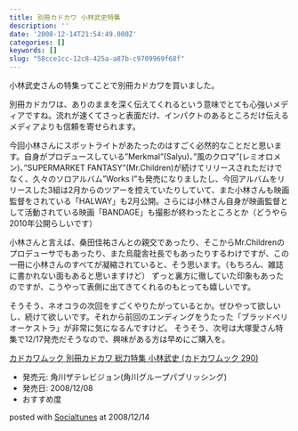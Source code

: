 ```yaml
---
title: 別冊カドカワ 小林武史特集
description: ''
date: '2008-12-14T21:54:49.000Z'
categories: []
keywords: []
slug: "58cce1cc-12c8-425a-a87b-c9709969f68f"
---
```

小林武史さんの特集ってことで別冊カドカワを買いました。

別冊カドカワは、ありのままを深く伝えてくれるという意味でとても心強いメディアですね。流れが速くてさっと表面だけ、インパクトのあるところだけ伝えるメディアよりも信頼を寄せられます。

今回小林さんにスポットライトがあたったのはすごく必然的なことだと思います。自身がプロデュースしている”Merkmal”(Salyu)、”風のクロマ”(レミオロメン)、”SUPERMARKET FANTASY”(Mr.Children)が続けてリリースされただけでなく、久々のソロアルバム”Works I”も発売になりましたし、今回アルバムをリリースした3組は2月からのツアーを控えていたりしていて、また小林さんも映画監督をされている「HALWAY」も2月公開。さらには小林さん自身が映画監督として活動されている映画「BANDAGE」も撮影が終わったところとか（どうやら2010年公開らしいです）

小林さんと言えば、桑田佳祐さんとの親交であったり、そこからMr.Childrenのプロデューサでもあったり、また烏龍舎社長でもあったりするわけですが、この一冊に小林さんのすべてが凝縮されていると、そう思います。（もちろん、雑誌に書かれない面もあると思いますけど） ずっと裏方に徹していた印象もあったのですが、こうやって表側に出てきてくれるのもとっても嬉しいです。

そうそう、ネオコラの次回をすごくやりたがっているとか。ぜひやって欲しいし、続けて欲しいです。それから前回のエンディングをうたった「ブラッドベリオーケストラ」が非常に気になるんですけど。 そうそう、次号は大塚愛さん特集で12/17発売だそうなので、興味がある方は早めにご購入を。

[カドカワムック 別冊カドカワ 総力特集 小林武史 (カドカワムック 290)](http://www.amazon.co.jp/exec/obidos/ASIN/4048950398/qli-22/ref=nosim "カドカワムック 別冊カドカワ 総力特集 小林武史 (カドカワムック 290)")

*   発売元: 角川ザテレビジョン(角川グループパブリッシング)
*   発売日: 2008/12/08
*   おすすめ度

posted with [Socialtunes](http://socialtunes.net/) at 2008/12/14